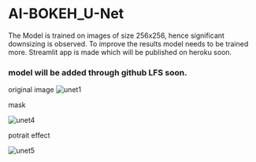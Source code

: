 # AI-BOKEH_U-Net

The Model is trained on images of size 256x256, hence significant downsizing is observed. To improve the results model needs to be trained more. Streamlit app is made which will be published on heroku soon.

### model will be added through github LFS soon.

original  image
![unet1](https://user-images.githubusercontent.com/59414616/108426894-5b5b3e80-7262-11eb-8fc5-39ee6e0a1d87.jpeg)

mask 

![unet4](https://user-images.githubusercontent.com/59414616/108426902-5e562f00-7262-11eb-9ec1-e21a39f3bc14.jpeg)

potrait effect

![unet5](https://user-images.githubusercontent.com/59414616/108426907-601ff280-7262-11eb-8c43-04a74559a968.jpeg)
